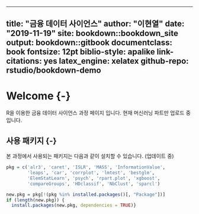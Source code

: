
--- 
title: "금융 데이터 사이언스"
author: "이현열"
date: "2019-11-19"
site: bookdown::bookdown_site
output: bookdown::gitbook
documentclass: book
fontsize: 12pt
biblio-style: apalike
link-citations: yes
latex_engine: xelatex
github-repo: rstudio/bookdown-demo
---

# Welcome {-}

R을 이용한 금융 데이터 사이언스 과정 페이지 입니다.
현재 머신러닝 파트만 업로드 중입니다.

## 사용 패키지 {-}

본 과정에서 사용되는 패키지는 다음과 같이 설치할 수 있습니다. (업데이트 중)


```r
pkg = c('alr3', 'caret', 'ISLR', 'MASS', 'InformationValue',
        'leaps', 'car', 'corrplot', 'lmtest', 'bestglm',
        'ElemStatLearn', 'psych', 'rpart.plot', 'xgboost',
        'compareGroups', 'HDclassif', 'NbClust', 'sparcl')

new.pkg = pkg[!(pkg %in% installed.packages()[, "Package"])]
if (length(new.pkg)) {
  install.packages(new.pkg, dependencies = TRUE)}
```
